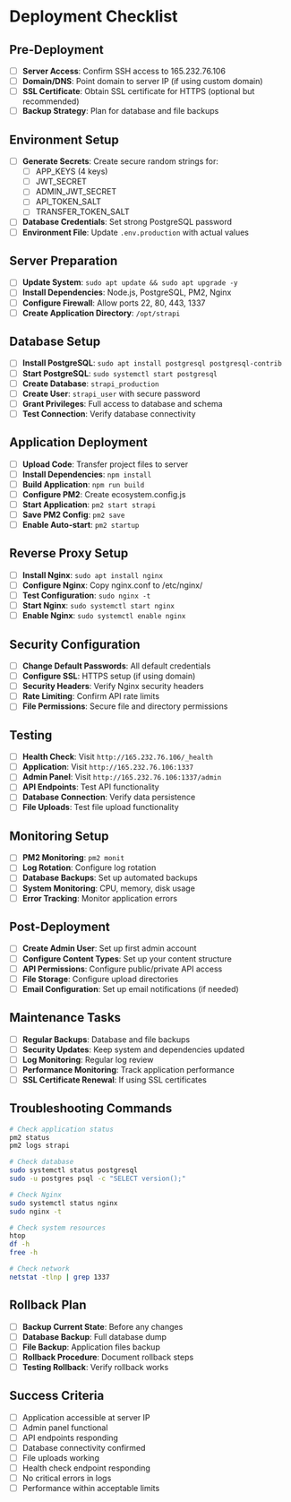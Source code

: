 # Deployment Checklist

## Pre-Deployment

- [ ] **Server Access**: Confirm SSH access to 165.232.76.106
- [ ] **Domain/DNS**: Point domain to server IP (if using custom domain)
- [ ] **SSL Certificate**: Obtain SSL certificate for HTTPS (optional but recommended)
- [ ] **Backup Strategy**: Plan for database and file backups

## Environment Setup

- [ ] **Generate Secrets**: Create secure random strings for:
  - [ ] APP_KEYS (4 keys)
  - [ ] JWT_SECRET
  - [ ] ADMIN_JWT_SECRET
  - [ ] API_TOKEN_SALT
  - [ ] TRANSFER_TOKEN_SALT
- [ ] **Database Credentials**: Set strong PostgreSQL password
- [ ] **Environment File**: Update `.env.production` with actual values

## Server Preparation

- [ ] **Update System**: `sudo apt update && sudo apt upgrade -y`
- [ ] **Install Dependencies**: Node.js, PostgreSQL, PM2, Nginx
- [ ] **Configure Firewall**: Allow ports 22, 80, 443, 1337
- [ ] **Create Application Directory**: `/opt/strapi`

## Database Setup

- [ ] **Install PostgreSQL**: `sudo apt install postgresql postgresql-contrib`
- [ ] **Start PostgreSQL**: `sudo systemctl start postgresql`
- [ ] **Create Database**: `strapi_production`
- [ ] **Create User**: `strapi_user` with secure password
- [ ] **Grant Privileges**: Full access to database and schema
- [ ] **Test Connection**: Verify database connectivity

## Application Deployment

- [ ] **Upload Code**: Transfer project files to server
- [ ] **Install Dependencies**: `npm install`
- [ ] **Build Application**: `npm run build`
- [ ] **Configure PM2**: Create ecosystem.config.js
- [ ] **Start Application**: `pm2 start strapi`
- [ ] **Save PM2 Config**: `pm2 save`
- [ ] **Enable Auto-start**: `pm2 startup`

## Reverse Proxy Setup

- [ ] **Install Nginx**: `sudo apt install nginx`
- [ ] **Configure Nginx**: Copy nginx.conf to /etc/nginx/
- [ ] **Test Configuration**: `sudo nginx -t`
- [ ] **Start Nginx**: `sudo systemctl start nginx`
- [ ] **Enable Nginx**: `sudo systemctl enable nginx`

## Security Configuration

- [ ] **Change Default Passwords**: All default credentials
- [ ] **Configure SSL**: HTTPS setup (if using domain)
- [ ] **Security Headers**: Verify Nginx security headers
- [ ] **Rate Limiting**: Confirm API rate limits
- [ ] **File Permissions**: Secure file and directory permissions

## Testing

- [ ] **Health Check**: Visit `http://165.232.76.106/_health`
- [ ] **Application**: Visit `http://165.232.76.106:1337`
- [ ] **Admin Panel**: Visit `http://165.232.76.106:1337/admin`
- [ ] **API Endpoints**: Test API functionality
- [ ] **Database Connection**: Verify data persistence
- [ ] **File Uploads**: Test file upload functionality

## Monitoring Setup

- [ ] **PM2 Monitoring**: `pm2 monit`
- [ ] **Log Rotation**: Configure log rotation
- [ ] **Database Backups**: Set up automated backups
- [ ] **System Monitoring**: CPU, memory, disk usage
- [ ] **Error Tracking**: Monitor application errors

## Post-Deployment

- [ ] **Create Admin User**: Set up first admin account
- [ ] **Configure Content Types**: Set up your content structure
- [ ] **API Permissions**: Configure public/private API access
- [ ] **File Storage**: Configure upload directories
- [ ] **Email Configuration**: Set up email notifications (if needed)

## Maintenance Tasks

- [ ] **Regular Backups**: Database and file backups
- [ ] **Security Updates**: Keep system and dependencies updated
- [ ] **Log Monitoring**: Regular log review
- [ ] **Performance Monitoring**: Track application performance
- [ ] **SSL Certificate Renewal**: If using SSL certificates

## Troubleshooting Commands

```bash
# Check application status
pm2 status
pm2 logs strapi

# Check database
sudo systemctl status postgresql
sudo -u postgres psql -c "SELECT version();"

# Check Nginx
sudo systemctl status nginx
sudo nginx -t

# Check system resources
htop
df -h
free -h

# Check network
netstat -tlnp | grep 1337
```

## Rollback Plan

- [ ] **Backup Current State**: Before any changes
- [ ] **Database Backup**: Full database dump
- [ ] **File Backup**: Application files backup
- [ ] **Rollback Procedure**: Document rollback steps
- [ ] **Testing Rollback**: Verify rollback works

## Success Criteria

- [ ] Application accessible at server IP
- [ ] Admin panel functional
- [ ] API endpoints responding
- [ ] Database connectivity confirmed
- [ ] File uploads working
- [ ] Health check endpoint responding
- [ ] No critical errors in logs
- [ ] Performance within acceptable limits

